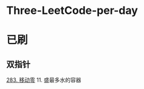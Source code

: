 # Three-LeetCode-per-day

# 已刷
## 双指针
[283. 移动零](https://leetcode.cn/problems/move-zeroes/description/?envType=study-plan-v2&envId=top-100-liked)
11. 盛最多水的容器